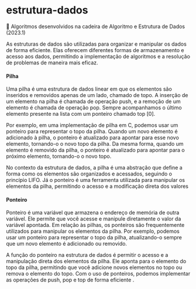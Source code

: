# estrutura-dados
📕 Algoritmos desenvolvidos na cadeira de Algoritmo e Estrutura de Dados (2023.1)

As estruturas de dados são utilizadas para organizar e manipular os dados de forma eficiente. Elas oferecem diferentes formas de armazenamento e acesso aos dados, permitindo a implementação de algoritmos e a resolução de problemas de maneira mais eficaz.

#### Pilha 
Uma pilha é uma estrutura de dados linear em que os elementos são inseridos e removidos apenas de um lado, chamado de topo. A inserção de um elemento na pilha é chamada de operação push, e a remoção de um elemento é chamada de operação pop. Sempre acompanhamos o último elemento presente na lista com um ponteiro chamado top [0].

Por exemplo, em uma implementação de pilha em C, podemos usar um ponteiro para representar o topo da pilha. Quando um novo elemento é adicionado à pilha, o ponteiro é atualizado para apontar para esse novo elemento, tornando-o o novo topo da pilha. Da mesma forma, quando um elemento é removido da pilha, o ponteiro é atualizado para apontar para o próximo elemento, tornando-o o novo topo.

No contexto da estrutura de dados, a pilha é uma abstração que define a forma como os elementos são organizados e acessados, seguindo o princípio LIFO. Já o ponteiro é uma ferramenta utilizada para manipular os elementos da pilha, permitindo o acesso e a modificação direta dos valores


#### Ponteiro
Ponteiro é uma variável que armazena o endereço de memória de outra variável. Ele permite que você acesse e manipule diretamente o valor da variável apontada. Em relação às pilhas, os ponteiros são frequentemente utilizados para manipular os elementos da pilha. Por exemplo, podemos usar um ponteiro para representar o topo da pilha, atualizando-o sempre que um novo elemento é adicionado ou removido.

A função do ponteiro na estrutura de dados é permitir o acesso e a manipulação direta dos elementos da pilha. Ele aponta para o elemento do topo da pilha, permitindo que você adicione novos elementos no topo ou remova o elemento do topo. Com o uso de ponteiros, podemos implementar as operações de push, pop e top de forma eficiente .




